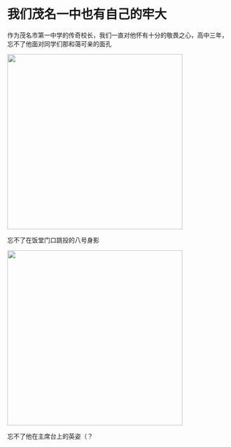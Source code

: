 # 我们茂名一中也有自己的牢大



作为茂名市第一中学的传奇校长，我们一直对他怀有十分的敬畏之心，高中三年，忘不了他面对同学们那和蔼可亲的面孔

<div style="display: flex;" >
  <img src="/xiliang/西凉1.jpg" width="400px" height="400px">
</div>

忘不了在饭堂门口跳投的八号身影

<div style="display: flex;" >
  <img src="/xiliang/最后的三分.jpg" width="400px" height="400px">
</div>

忘不了他在主席台上的英姿（？
